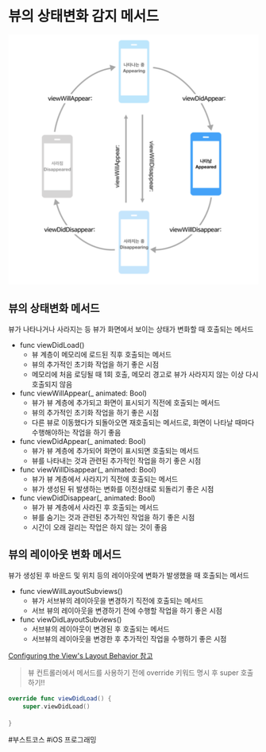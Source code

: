 # 뷰의 상태변화 감지 메서드


![ViewLifeCycle](./Images/ViewLifeCycle.png)

## 뷰의 상태변화 메서드
  뷰가 나타나거나 사라지는 등 뷰가 화면에서 보이는 상태가 변화할 때 호출되는 메서드
 
 - func viewDidLoad()
    - 뷰 계층이 메모리에 로드된 직후 호출되는 메서드
    - 뷰의 추가적인 초기화 작업을 하기 좋은 시점
    - 메모리에 처음 로딩될 때 1회 호출, 메모리 경고로 뷰가 사라지지 않는 이상 다시 호출되지 않음
- func viewWillAppear(_ animated: Bool)
    - 뷰가 뷰 계층에 추가되고 화면이 표시되기 직전에 호출되는 메서드
    - 뷰의 추가적인 초기화 작업을 하기 좋은 시점
    - 다른 뷰로 이동했다가 되돌아오면 재호출되는 메서드로, 화면이 나타날 때마다 수행해야하는 작업을 하기 좋음
- func viewDidAppear(_ animated: Bool)
    - 뷰가 뷰 계층에 추가되어 화면이 표시되면 호출되는 메서드 
    - 뷰를 나타내는 것과 관련된 추가적인 작업을 하기 좋은 시점
- func viewWillDisappear(_ animated: Bool)
    - 뷰가 뷰 계층에서 사라지기 직전에 호출되는 메서드
    - 뷰가 생성된 뒤 발생하는 변화를 이전상태로 되돌리기 좋은 시점
- func viewDidDisappear(_ animated: Bool)
    - 뷰가 뷰 계층에서 사라진 후 호출되는 메서드
    - 뷰를 숨기는 것과 관련된 추가적인 작업을 하기 좋은 시점
    - 시간이 오래 걸리는 작업은 하지 않는 것이 좋음
 

## 뷰의 레이아웃 변화 메서드
  뷰가 생성된 후 바운드 및 위치 등의 레이아웃에 변화가 발생했을 때 호출되는 메서드
  
- func viewWillLayoutSubviews()
    - 뷰가 서브뷰의 레이아웃을 변경하기 직전에 호출되는 메서드
    - 서브 뷰의 레이아웃을 변경하기 전에 수행할 작업을 하기 좋은 시점
- func viewDidLayoutSubviews()
    - 서브뷰의 레이아웃이 변경된 후 호출되는 메서드
    - 서브뷰의 레이아웃을 변경한 후 추가적인 작업을 수행하기 좋은 시점
    
[Configuring the View's Layout Behavior 참고](https://developer.apple.com/documentation/uikit/uiviewcontroller)

> 뷰 컨트롤러에서 메서드를 사용하기 전에 override 키워드 명시 후 super 호출하기!!
```swift
override func viewDidLoad() {
    super.viewDidLoad()
    
}
```



#부스트코스 #iOS 프로그래밍
